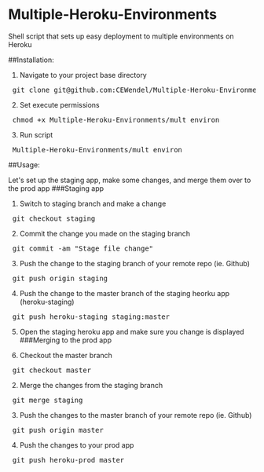 Multiple-Heroku-Environments
============================

Shell script that sets up easy deployment to multiple environments on Heroku  

##Installation:

1) Navigate to your project base directory
<pre> git clone git@github.com:CEWendel/Multiple-Heroku-Environments.git</pre>
2) Set execute permissions 
<pre> chmod +x Multiple-Heroku-Environments/mult_environ </pre>
3) Run script
<pre> Multiple-Heroku-Environments/mult_environ </pre>

##Usage:

Let's set up the staging app, make some changes, and merge them over to the prod app
###Staging app

1) Switch to staging branch and make a change
<pre> git checkout staging </pre>
2) Commit the change you made on the staging branch
<pre> git commit -am "Stage file change" </pre>
3) Push the change to the staging branch of your remote repo (ie. Github)
<pre> git push origin staging </pre>
4) Push the change to the master branch of the staging heorku app (heroku-staging)
<pre> git push heroku-staging staging:master </pre>
5) Open the staging heroku app and make sure you change is displayed
###Merging to the prod app

1) Checkout the master branch
<pre> git checkout master </pre>
2) Merge the changes from the staging branch
<pre> git merge staging </pre>
3) Push the changes to the master branch of your remote repo (ie. Github)
<pre> git push origin master </pre>
4) Push the changes to your prod app 
<pre> git push heroku-prod master </pre>
